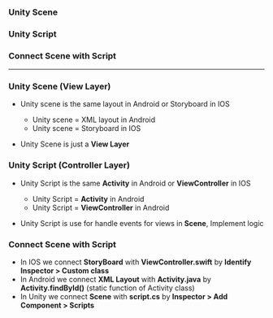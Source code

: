 ### Unity Scene
### Unity Script
### Connect Scene with Script
--------------------------------------------------------

### Unity Scene (View Layer)

* Unity scene is the same layout in Android or Storyboard in IOS
  * Unity scene = XML layout in Android
  * Unity scene = Storyboard in IOS

* Unity Scene is just a **View Layer**
  
### Unity Script (Controller Layer)

* Unity Script is the same **Activity** in Android or **ViewController** in IOS
  * Unity Script = **Activity** in Android
  * Unity Script = **ViewController** in Android

* Unity Script is use for handle events for views in **Scene**, Implement logic

### Connect Scene with Script

* In IOS we connect **StoryBoard** with **ViewController.swift** by **Identify Inspector > Custom class**
* In Android we connect **XML Layout** with **Activity.java** by **Activity.findById()** (static function of Activity class)
* In Unity we connect **Scene** with **script.cs** by **Inspector > Add Component > Scripts**
